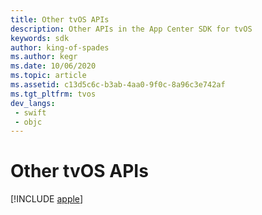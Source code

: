 ```yaml
---
title: Other tvOS APIs
description: Other APIs in the App Center SDK for tvOS
keywords: sdk
author: king-of-spades
ms.author: kegr
ms.date: 10/06/2020
ms.topic: article
ms.assetid: c13d5c6c-b3ab-4aa0-9f0c-8a96c3e742af
ms.tgt_pltfrm: tvos
dev_langs:  
 - swift
 - objc
---
```


# Other tvOS APIs

[!INCLUDE [apple](includes/apple.md)]
